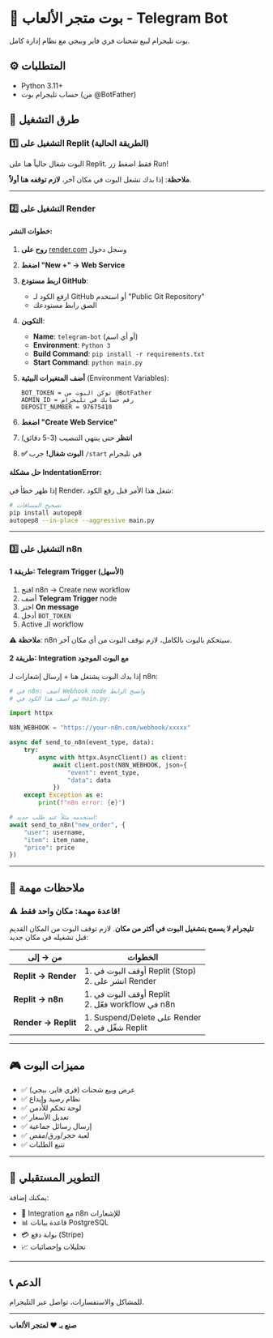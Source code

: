 # 🤖 بوت متجر الألعاب - Telegram Bot

بوت تليجرام لبيع شحنات فري فاير وببجي مع نظام إدارة كامل.

## ⚙️ المتطلبات

- Python 3.11+
- حساب تليجرام بوت (من @BotFather)

## 🚀 طرق التشغيل

### 1️⃣ التشغيل على Replit (الطريقة الحالية)

البوت شغال حالياً هنا على Replit. فقط اضغط زر Run!

**ملاحظة**: إذا بدك تشغل البوت في مكان آخر، **لازم توقفه هنا أولاً**.

---

### 2️⃣ التشغيل على Render

#### خطوات النشر:

1. **روح على** [render.com](https://render.com) وسجل دخول

2. **اضغط "New +" → Web Service**

3. **اربط مستودع GitHub**:
   - ارفع الكود لـ GitHub أو استخدم "Public Git Repository"
   - الصق رابط مستودعك

4. **التكوين**:
   - **Name**: `telegram-bot` (أو أي اسم)
   - **Environment**: `Python 3`
   - **Build Command**: `pip install -r requirements.txt`
   - **Start Command**: `python main.py`

5. **أضف المتغيرات البيئية** (Environment Variables):
   ```
   BOT_TOKEN = توكن البوت من @BotFather
   ADMIN_ID = رقم حسابك في تليجرام
   DEPOSIT_NUMBER = 97675410
   ```

6. **اضغط "Create Web Service"**

7. **انتظر** حتى ينتهي التنصيب (3-5 دقائق)

8. **✅ البوت شغال!** جرب `/start` في تليجرام

#### حل مشكلة IndentationError:

إذا ظهر خطأ في Render، شغل هذا الأمر قبل رفع الكود:

```bash
# تصحيح المسافات
pip install autopep8
autopep8 --in-place --aggressive main.py
```

---

### 3️⃣ التشغيل على n8n

#### طريقة 1: Telegram Trigger (الأسهل)

1. افتح n8n → Create new workflow
2. أضف **Telegram Trigger** node
3. اختر **On message**
4. أدخل `BOT_TOKEN`
5. Active الـ workflow

**⚠️ ملاحظة**: n8n سيتحكم بالبوت بالكامل، لازم توقف البوت من أي مكان آخر.

#### طريقة 2: Integration مع البوت الموجود

إذا بدك البوت يشتغل هنا + إرسال إشعارات لـ n8n:

```python
# في n8n: أضف Webhook node وانسخ الرابط
# ثم أضف هذا الكود في main.py:

import httpx

N8N_WEBHOOK = "https://your-n8n.com/webhook/xxxxx"

async def send_to_n8n(event_type, data):
    try:
        async with httpx.AsyncClient() as client:
            await client.post(N8N_WEBHOOK, json={
                "event": event_type,
                "data": data
            })
    except Exception as e:
        print(f"n8n error: {e}")

# استخدمه مثلاً عند طلب جديد:
await send_to_n8n("new_order", {
    "user": username,
    "item": item_name,
    "price": price
})
```

---

## 📝 ملاحظات مهمة

### ⚠️ قاعدة مهمة: مكان واحد فقط!

**تليجرام لا يسمح بتشغيل البوت في أكثر من مكان**. لازم توقف البوت من المكان القديم قبل تشغيله في مكان جديد:

| من → إلى | الخطوات |
|---------|---------|
| **Replit → Render** | 1. أوقف البوت في Replit (Stop)<br>2. انشر على Render |
| **Replit → n8n** | 1. أوقف البوت في Replit<br>2. فعّل workflow في n8n |
| **Render → Replit** | 1. Suspend/Delete على Render<br>2. شغّل في Replit |

---

## 🎮 مميزات البوت

- ✅ عرض وبيع شحنات (فري فاير، ببجي)
- ✅ نظام رصيد وإيداع
- ✅ لوحة تحكم للأدمن
- ✅ تعديل الأسعار
- ✅ إرسال رسائل جماعية
- ✅ لعبة حجر/ورق/مقص
- ✅ تتبع الطلبات

---

## 🔧 التطوير المستقبلي

يمكنك إضافة:
- 🔗 Integration مع n8n للإشعارات
- 📊 قاعدة بيانات PostgreSQL
- 💳 بوابة دفع (Stripe)
- 📈 تحليلات وإحصائيات

---

## 📞 الدعم

للمشاكل والاستفسارات، تواصل عبر التليجرام.

---

**صنع بـ ❤️ لمتجر الألعاب**
